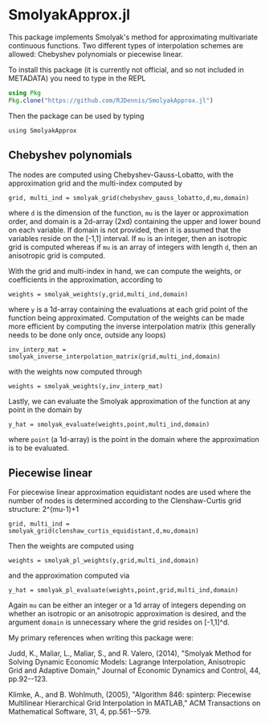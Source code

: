 # SmolyakApprox.jl

This package implements Smolyak's method for approximating multivariate continuous functions.  Two different types of interpolation schemes are allowed: Chebyshev polynomials or piecewise linear.

To install this package (it is currently not official, and so not included in METADATA) you need to type in the REPL

```julia
using Pkg
Pkg.clone("https://github.com/RJDennis/SmolyakApprox.jl")
```

Then the package can be used by typing

```
using SmolyakApprox
```

Chebyshev polynomials
---------------------

The nodes are computed using Chebyshev-Gauss-Lobatto, with the approximation grid and the multi-index computed by

```
grid, multi_ind = smolyak_grid(chebyshev_gauss_lobatto,d,mu,domain)
```

where `d` is the dimension of the function, `mu` is the layer or approximation order, and domain is a 2d-array (2xd) containing the upper and lower bound on each variable.  If domain is not provided, then it is assumed that the variables reside on the [-1,1] interval.  If `mu` is an integer, then an isotropic grid is computed whereas if `mu` is an array of integers with length `d`, then an anisotropic grid is computed.

With the grid and multi-index in hand, we can compute the weights, or coefficients in the approximation, according to

```
weights = smolyak_weights(y,grid,multi_ind,domain)
```

where `y` is a 1d-array containing the evaluations at each grid point of the function being approximated.  Computation of the weights can be made more efficient by computing the inverse interpolation matrix (this generally needs to be done only once, outside any loops)

```
inv_interp_mat = smolyak_inverse_interpolation_matrix(grid,multi_ind,domain)
```

with the weights now computed through

```
weights = smolyak_weights(y,inv_interp_mat)
```

Lastly, we can evaluate the Smolyak approximation of the function at any point in the domain by

```
y_hat = smolyak_evaluate(weights,point,multi_ind,domain)
```

where `point` (a 1d-array) is the point in the domain where the approximation is to be evaluated.

Piecewise linear
----------------

For piecewise linear approximation equidistant nodes are used where the number of nodes is determined according to the Clenshaw-Curtis grid structure: 2^(mu-1)+1

```
grid, multi_ind = smolyak_grid(clenshaw_curtis_equidistant,d,mu,domain)
```

Then the weights are computed using

```
weights = smolyak_pl_weights(y,grid,multi_ind,domain)
```

and the approximation computed via

```
y_hat = smolyak_pl_evaluate(weights,point,grid,multi_ind,domain)
```

Again `mu` can be either an integer or a 1d array of integers depending on whether an isotropic or an anisotropic approximation is desired, and the argument `domain` is unnecessary where the grid resides on [-1,1]^d.

My primary references when writing this package were:

Judd, K., Maliar, L., Maliar, S., and R. Valero, (2014), "Smolyak Method for Solving Dynamic Economic Models: Lagrange Interpolation, Anisotropic Grid and Adaptive Domain," Journal of Economic Dynamics and Control, 44, pp.92--123.

Klimke, A., and B. Wohlmuth, (2005), "Algorithm 846: spinterp: Piecewise Multilinear Hierarchical Grid Interpolation in MATLAB," ACM Transactions on Mathematical Software, 31, 4, pp.561--579.
